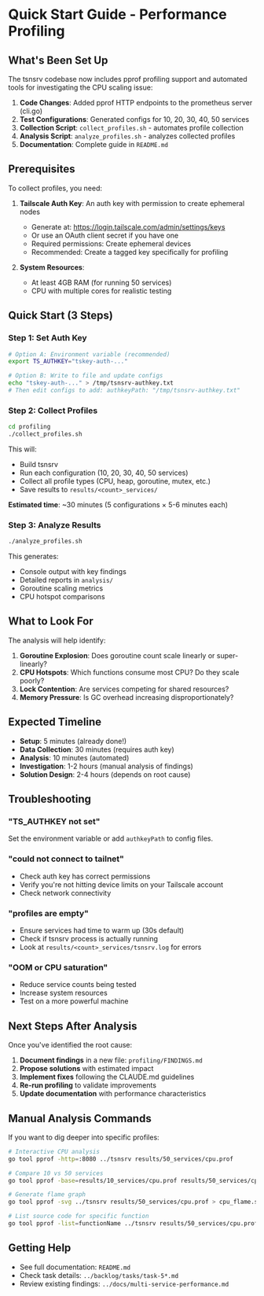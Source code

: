 # Quick Start Guide - Performance Profiling

## What's Been Set Up

The tsnsrv codebase now includes pprof profiling support and automated tools for investigating the CPU scaling issue:

1. **Code Changes**: Added pprof HTTP endpoints to the prometheus server (cli.go)
2. **Test Configurations**: Generated configs for 10, 20, 30, 40, 50 services
3. **Collection Script**: `collect_profiles.sh` - automates profile collection
4. **Analysis Script**: `analyze_profiles.sh` - analyzes collected profiles
5. **Documentation**: Complete guide in `README.md`

## Prerequisites

To collect profiles, you need:

1. **Tailscale Auth Key**: An auth key with permission to create ephemeral nodes
   - Generate at: https://login.tailscale.com/admin/settings/keys
   - Or use an OAuth client secret if you have one
   - Required permissions: Create ephemeral devices
   - Recommended: Create a tagged key specifically for profiling

2. **System Resources**:
   - At least 4GB RAM (for running 50 services)
   - CPU with multiple cores for realistic testing

## Quick Start (3 Steps)

### Step 1: Set Auth Key

```bash
# Option A: Environment variable (recommended)
export TS_AUTHKEY="tskey-auth-..."

# Option B: Write to file and update configs
echo "tskey-auth-..." > /tmp/tsnsrv-authkey.txt
# Then edit configs to add: authkeyPath: "/tmp/tsnsrv-authkey.txt"
```

### Step 2: Collect Profiles

```bash
cd profiling
./collect_profiles.sh
```

This will:
- Build tsnsrv
- Run each configuration (10, 20, 30, 40, 50 services)
- Collect all profile types (CPU, heap, goroutine, mutex, etc.)
- Save results to `results/<count>_services/`

**Estimated time**: ~30 minutes (5 configurations × 5-6 minutes each)

### Step 3: Analyze Results

```bash
./analyze_profiles.sh
```

This generates:
- Console output with key findings
- Detailed reports in `analysis/`
- Goroutine scaling metrics
- CPU hotspot comparisons

## What to Look For

The analysis will help identify:

1. **Goroutine Explosion**: Does goroutine count scale linearly or super-linearly?
2. **CPU Hotspots**: Which functions consume most CPU? Do they scale poorly?
3. **Lock Contention**: Are services competing for shared resources?
4. **Memory Pressure**: Is GC overhead increasing disproportionately?

## Expected Timeline

- **Setup**: 5 minutes (already done!)
- **Data Collection**: 30 minutes (requires auth key)
- **Analysis**: 10 minutes (automated)
- **Investigation**: 1-2 hours (manual analysis of findings)
- **Solution Design**: 2-4 hours (depends on root cause)

## Troubleshooting

### "TS_AUTHKEY not set"

Set the environment variable or add `authkeyPath` to config files.

### "could not connect to tailnet"

- Check auth key has correct permissions
- Verify you're not hitting device limits on your Tailscale account
- Check network connectivity

### "profiles are empty"

- Ensure services had time to warm up (30s default)
- Check if tsnsrv process is actually running
- Look at `results/<count>_services/tsnsrv.log` for errors

### "OOM or CPU saturation"

- Reduce service counts being tested
- Increase system resources
- Test on a more powerful machine

## Next Steps After Analysis

Once you've identified the root cause:

1. **Document findings** in a new file: `profiling/FINDINGS.md`
2. **Propose solutions** with estimated impact
3. **Implement fixes** following the CLAUDE.md guidelines
4. **Re-run profiling** to validate improvements
5. **Update documentation** with performance characteristics

## Manual Analysis Commands

If you want to dig deeper into specific profiles:

```bash
# Interactive CPU analysis
go tool pprof -http=:8080 ../tsnsrv results/50_services/cpu.prof

# Compare 10 vs 50 services
go tool pprof -base=results/10_services/cpu.prof results/50_services/cpu.prof

# Generate flame graph
go tool pprof -svg ../tsnsrv results/50_services/cpu.prof > cpu_flame.svg

# List source code for specific function
go tool pprof -list=functionName ../tsnsrv results/50_services/cpu.prof
```

## Getting Help

- See full documentation: `README.md`
- Check task details: `../backlog/tasks/task-5*.md`
- Review existing findings: `../docs/multi-service-performance.md`
